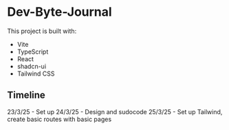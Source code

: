 # Dev-Byte-Journal

This project is built with:

- Vite
- TypeScript
- React
- shadcn-ui
- Tailwind CSS

## Timeline

23/3/25 - Set up
24/3/25 - Design and sudocode
25/3/25 - Set up Tailwind, create basic routes with basic pages